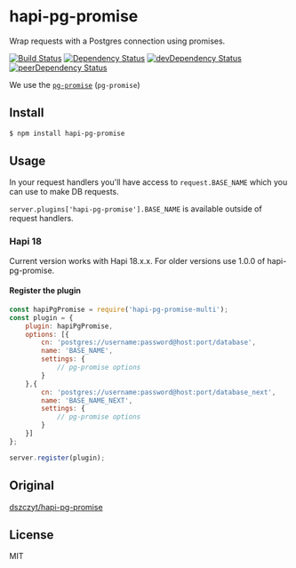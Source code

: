 # hapi-pg-promise

Wrap requests with a Postgres connection using promises.

[![Build Status](https://travis-ci.org/KinShish/hapi-pg-promise.svg?branch=pg-promise)](https://travis-ci.org/dszczyt/hapi-pg-promise)
[![Dependency Status](https://david-dm.org/KinShish/hapi-pg-promise.svg?style=flat)](https://david-dm.org/dszczyt/hapi-pg-promise)
[![devDependency Status](https://david-dm.org/KinShish/hapi-pg-promise/dev-status.svg?style=flat)](https://david-dm.org/dszczyt/hapi-pg-promise#info=devDependencies)
[![peerDependency Status](https://david-dm.org/KinShish/hapi-pg-promise/peer-status.svg?style=flat)](https://david-dm.org/dszczyt/hapi-pg-promise#info=peerDependencies)

We use the [`pg-promise`](https://github.com/vitaly-t/pg-promise) (`pg-promise`)


## Install

```bash
$ npm install hapi-pg-promise
```

## Usage

In your request handlers you'll have access to `request.BASE_NAME` which you
can use to make DB requests.

`server.plugins['hapi-pg-promise'].BASE_NAME` is available outside of request
handlers.

### Hapi 18

Current version works with Hapi 18.x.x. For older versions use 1.0.0 of hapi-pg-promise.


#### Register the plugin

```js
const hapiPgPromise = require('hapi-pg-promise-multi');
const plugin = {
    plugin: hapiPgPromise,
    options: [{
        cn: 'postgres://username:password@host:port/database',
        name: 'BASE_NAME',
        settings: {
            // pg-promise options
        }
    },{
        cn: 'postgres://username:password@host:port/database_next',
        name: 'BASE_NAME_NEXT',
        settings: {
            // pg-promise options
        }
    }]
};

server.register(plugin);
```
## Original

[dszczyt/hapi-pg-promise](https://github.com/dszczyt/hapi-pg-promise)


## License

MIT
